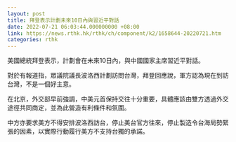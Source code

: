 ```yaml
---
layout: post
title: 拜登表示計劃未來10日內與習近平對話
date: 2022-07-21 06:03:44.000000000 +08:00
link: https://news.rthk.hk/rthk/ch/component/k2/1658644-20220721.htm
categories: rthk
---
```


美國總統拜登表示，計劃會在未來10日內，與中國國家主席習近平對話。

對於有報道指，眾議院議長波洛西計劃訪問台灣，拜登回應說，軍方認為現在到訪台灣，不是一個好主意。

在北京，外交部早前強調，中美元首保持交往十分重要，具體應該由雙方透過外交途徑共同商定，並為此營造有利條件和氛圍。

中方亦要求美方不得安排波洛西訪台，停止美台官方往來，停止製造令台海局勢緊張的因素，以實際行動履行美方不支持台獨的承諾。
